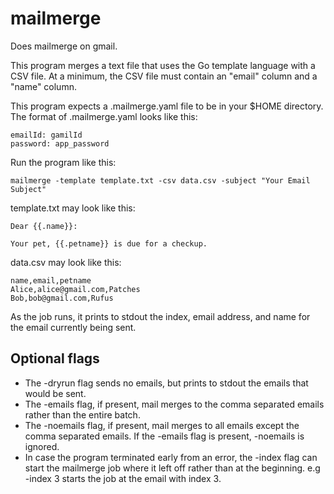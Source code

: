 # mailmerge

Does mailmerge on gmail.

This program merges a text file that uses the Go template language with a
CSV file. At a minimum, the CSV file must contain an "email" column and a
"name" column.

This program expects a .mailmerge.yaml file to be in your $HOME directory.
The format of .mailmerge.yaml looks like this:

```
emailId: gamilId
password: app_password
```

Run the program like this:

```
mailmerge -template template.txt -csv data.csv -subject "Your Email Subject"
```

template.txt may look like this:

```
Dear {{.name}}:

Your pet, {{.petname}} is due for a checkup.
```

data.csv may look like this:

```
name,email,petname
Alice,alice@gmail.com,Patches
Bob,bob@gmail.com,Rufus
```

As the job runs, it prints to stdout the index, email address, and name for the email currently being sent.

## Optional flags
- The -dryrun flag sends no emails, but prints to stdout the emails that would be sent.
- The -emails flag, if present, mail merges to the comma separated emails rather than the entire batch.
- The -noemails flag, if present, mail merges to all emails except the comma separated emails. If the -emails flag is present, -noemails is ignored.
- In case the program terminated early from an error, the -index flag can start the mailmerge job where it left off rather than at the beginning. e.g -index 3 starts the job at the email with index 3.
